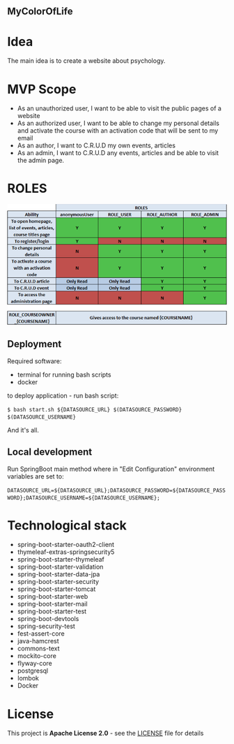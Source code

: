 ## MyColorOfLife

# Idea

The main idea is to create a website about psychology.

# MVP Scope

* As an unauthorized user, I want to be able to visit the public pages of a website
* As an authorized user, I want to be able to change my personal details and activate the course with an activation code
  that will be sent to my email
* As an author, I want to C.R.U.D my own events, articles
* As an admin, I want to C.R.U.D any events, articles and be able to visit the admin page.

# ROLES

![roles.png](roles.png)

## Deployment

Required software:

* terminal for running bash scripts
* docker

to deploy application - run bash script:

`$ bash start.sh ${DATASOURCE_URL} $(DATASOURCE_PASSWORD} $(DATASOURCE_USERNAME}`

And it's all.

## Local development

Run SpringBoot main method where in "Edit Configuration" environment variables are set to:

`DATASOURCE_URL=${DATASOURCE_URL};DATASOURCE_PASSWORD=${DATASOURCE_PASSWORD};DATASOURCE_USERNAME=${DATASOURCE_USERNAME};`

# Technological stack

* spring-boot-starter-oauth2-client
* thymeleaf-extras-springsecurity5
* spring-boot-starter-thymeleaf
* spring-boot-starter-validation
* spring-boot-starter-data-jpa
* spring-boot-starter-security
* spring-boot-starter-tomcat
* spring-boot-starter-web
* spring-boot-starter-mail
* spring-boot-starter-test
* spring-boot-devtools
* spring-security-test
* fest-assert-core
* java-hamcrest
* commons-text
* mockito-core
* flyway-core
* postgresql
* lombok
* Docker

# License

This project is **Apache License 2.0** - see
the [LICENSE](https://github.com/VladyslavBabenko/MyColorOfLife/blob/master/LICENSE) file for details
